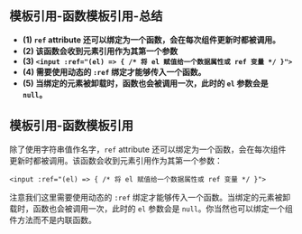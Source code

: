 ## 模板引用-函数模板引用-总结

- **(1) `ref` attribute 还可以绑定为一个函数，会在每次组件更新时都被调用。**
- **(2) 该函数会收到元素引用作为其第一个参数**
- **(3) `<input :ref="(el) => { /* 将 el 赋值给一个数据属性或 ref 变量 */ }">`**
- **(4) 需要使用动态的 `:ref` 绑定才能够传入一个函数。**
- **(5) 当绑定的元素被卸载时，函数也会被调用一次，此时的 `el` 参数会是 `null`。**

## 模板引用-函数模板引用

除了使用字符串值作名字，`ref` attribute 还可以绑定为一个函数，会在每次组件更新时都被调用。该函数会收到元素引用作为其第一个参数：

```vue-html
<input :ref="(el) => { /* 将 el 赋值给一个数据属性或 ref 变量 */ }">
```

注意我们这里需要使用动态的 `:ref` 绑定才能够传入一个函数。当绑定的元素被卸载时，函数也会被调用一次，此时的 `el` 参数会是 `null`。你当然也可以绑定一个组件方法而不是内联函数。

